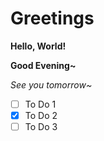 # Greetings

__Hello, World!__

**Good Evening~**

_See you tomorrow~_

- [ ] To Do 1
- [X] To Do 2
- [ ] To Do 3
